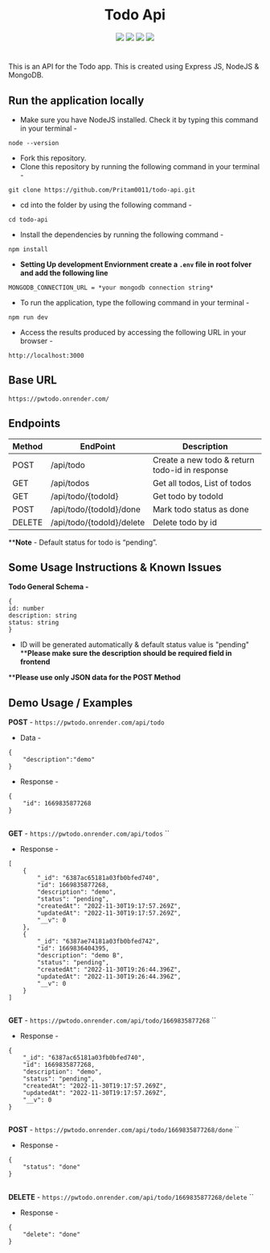 <h1 align="center"> Todo Api </h1>
 <div align="center"> 
 <img src="https://img.shields.io/github/package-json/v/Pritam0011/todo-api?color=g&label=todo-api">
 <img src="https://img.shields.io/npm/v/npm">
 <img src="https://img.shields.io/github/languages/code-size/Pritam0011/todo-api?logo=github">
 <img src="https://img.shields.io/github/directory-file-count/Pritam0011/todo-api">
</div>

#
This is an API for the Todo app. This is created using Express JS, NodeJS & MongoDB.
## Run the application locally


- Make sure you have NodeJS installed. Check it by typing this command in your terminal -

```
node --version
```

- Fork this repository.
- Clone this repository by running the following command in your terminal -

```
git clone https://github.com/Pritam0011/todo-api.git
```

- cd into the folder by using the following command -

```
cd todo-api
```

- Install the dependencies by running the following command -

```
npm install
```

- **Setting Up development Enviornment create a `.env` file in root folver and add the following line**

```
MONGODB_CONNECTION_URL = *your mongodb connection string*
```

- To run the application, type the following command in your terminal -

```
npm run dev
```

- Access the results produced by accessing the following URL in your browser -

```
http://localhost:3000
```
## Base URL

```
https://pwtodo.onrender.com/
```
## Endpoints
Method | EndPoint                  | Description                                                       |
-------| -----------------------   | ------------------------------------------------------------- |
POST   | /api/todo                 | Create a new todo & return todo-id in response                                          |
GET    | /api/todos                | Get all todos, List of todos                           |
GET    | /api/todo/{todoId}        | Get todo by todoId                                  |
POST   | /api/todo/{todoId}/done   | Mark todo status as done                             |
DELETE | /api/todo/{todoId}/delete | Delete todo by id                                 |

****Note** - Default status for
todo is “pending”.
## Some Usage Instructions & Known Issues 
**Todo General Schema -**
```
{
id: number
description: string
status: string
}
```
- ID will be generated automatically & default status value is "pending"
****Please make sure the description should be required field in frontend**

****Please use only JSON data for the POST Method**

## Demo Usage / Examples 

**POST** - ```https://pwtodo.onrender.com/api/todo```
- Data - 
```
{
	"description":"demo"
}
```
- Response -
```
{
	"id": 1669835877268
}
```
##
**GET** - ```https://pwtodo.onrender.com/api/todos```
``
- Response -
```
[
	{
		"_id": "6387ac65181a03fb0bfed740",
		"id": 1669835877268,
		"description": "demo",
		"status": "pending",
		"createdAt": "2022-11-30T19:17:57.269Z",
		"updatedAt": "2022-11-30T19:17:57.269Z",
		"__v": 0
	},
	{
		"_id": "6387ae74181a03fb0bfed742",
		"id": 1669836404395,
		"description": "demo B",
		"status": "pending",
		"createdAt": "2022-11-30T19:26:44.396Z",
		"updatedAt": "2022-11-30T19:26:44.396Z",
		"__v": 0
	}
]
```
##
**GET** - ```https://pwtodo.onrender.com/api/todo/1669835877268```
``
- Response -
```
{
	"_id": "6387ac65181a03fb0bfed740",
	"id": 1669835877268,
	"description": "demo",
	"status": "pending",
	"createdAt": "2022-11-30T19:17:57.269Z",
	"updatedAt": "2022-11-30T19:17:57.269Z",
	"__v": 0
}
```
##
**POST** - ```https://pwtodo.onrender.com/api/todo/1669835877268/done```
``
- Response -
```
{
	"status": "done"
}
```
##
**DELETE** - ```https://pwtodo.onrender.com/api/todo/1669835877268/delete```
``
- Response -
```
{
	"delete": "done"
}
```
#
